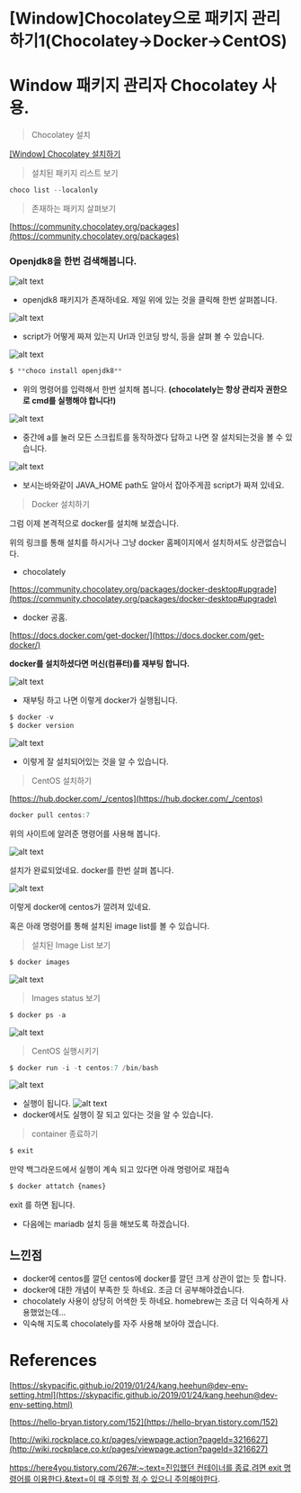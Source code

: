 # [Window]Chocolatey으로 패키지 관리하기1(Chocolatey→Docker→CentOS)

# Window 패키지 관리자 Chocolatey 사용.

> Chocolatey 설치

[[Window] Chocolatey 설치하기](https://jjam89.tistory.com/120)

> 설치된 패키지 리스트 보기

```jsx
choco list --localonly
```

> 존재하는 패키지 살펴보기

[https://community.chocolatey.org/packages](https://community.chocolatey.org/packages)

### Openjdk8을 한번 검색해봅니다.

![alt text](https://github.com/KrGil/TIL/blob/main/documents/2021_08_06_02/Untitled.png?raw=true)

- openjdk8 패키지가 존재하네요. 제일 위에 있는 것을 클릭해 한번 살펴봅니다.

![alt text](https://github.com/KrGil/TIL/blob/main/documents/2021_08_06_02/Untitled1.png?raw=true)

- script가 어떻게 짜져 있는지 Url과 인코딩 방식, 등을 살펴 볼 수 있습니다.

![alt text](https://github.com/KrGil/TIL/blob/main/documents/2021_08_06_02/Untitled2.png?raw=true)

```jsx
$ **choco install openjdk8**
```

- 위의 명령어를 입력해서 한번 설치해 봅니다. **(chocolately는 항상 관리자 권한으로 cmd를 실행해야 합니다!)**

![alt text](https://github.com/KrGil/TIL/blob/main/documents/2021_08_06_02/Untitled3.png?raw=true)

- 중간에 a를 눌러 모든 스크립트를 동작하겠다 답하고 나면 잘 설치되는것을 볼 수 있습니다.

![alt text](https://github.com/KrGil/TIL/blob/main/documents/2021_08_06_02/Untitled4.png?raw=true)
- 보시는바와같이 JAVA_HOME path도 알아서 잡아주게끔 script가 짜져 있네요.

> Docker 설치하기

그럼 이제 본격적으로 docker를 설치해 보겠습니다.

위의 링크를 통해 설치를 하시거나 그냥 docker 홈페이지에서 설치하셔도 상관없습니다.

- chocolately

[https://community.chocolatey.org/packages/docker-desktop#upgrade](https://community.chocolatey.org/packages/docker-desktop#upgrade)

- docker 공홈.

[https://docs.docker.com/get-docker/](https://docs.docker.com/get-docker/)

 **docker를 설치하셨다면 머신(컴퓨터)를 재부팅 합니다.**

![alt text](https://github.com/KrGil/TIL/blob/main/documents/2021_08_06_02/Untitled5.png?raw=true)

- 재부팅 하고 나면 이렇게 docker가 실행됩니다.

```jsx
$ docker -v
$ docker version
```
![alt text](https://github.com/KrGil/TIL/blob/main/documents/2021_08_06_02/Untitled6.png?raw=true)
- 이렇게 잘 설치되어있는 것을 알 수 있습니다.

> CentOS 설치하기

[https://hub.docker.com/_/centos](https://hub.docker.com/_/centos)

```jsx
docker pull centos:7
```

위의 사이트에 알려준 명령어를 사용해 봅니다.

![alt text](https://github.com/KrGil/TIL/blob/main/documents/2021_08_06_02/Untitled7.png?raw=true)

설치가 완료되었네요. docker를 한번 살펴 봅니다.

![alt text](https://github.com/KrGil/TIL/blob/main/documents/2021_08_06_02/Untitled8.png?raw=true)

이렇게 docker에 centos가 깔려져 있네요.

혹은 아래 명령어를 통해 설치된 image list를 볼 수 있습니다.

> 설치된 Image List 보기

```jsx
$ docker images
```

![alt text](https://github.com/KrGil/TIL/blob/main/documents/2021_08_06_02/Untitled9.png?raw=true)

> Images status 보기

```jsx
$ docker ps -a
```

![alt text](https://github.com/KrGil/TIL/blob/main/documents/2021_08_06_02/Untitled10.png?raw=true)

> CentOS 실행시키기

```jsx
$ docker run -i -t centos:7 /bin/bash
```

![alt text](https://github.com/KrGil/TIL/blob/main/documents/2021_08_06_02/Untitled11.png?raw=true)
- 실행이 됩니다.
![alt text](https://github.com/KrGil/TIL/blob/main/documents/2021_08_06_02/Untitled12.png?raw=true)
- docker에서도 실행이 잘 되고 있다는 것을 알 수 있습니다.

> container 종료하기

```jsx
$ exit
```

만약 백그라운드에서 실행이 계속 되고 있다면 아래 명령어로 재접속

```jsx
$ docker attatch {names}
```

exit 를 하면 됩니다.

- 다음에는 mariadb 설치 등을 해보도록 하겠습니다.

## 느낀점

- docker에 centos를 깔던 centos에 docker를 깔던 크게 상관이 없는 듯 합니다.
- docker에 대한 개념이 부족한 듯 하네요. 조금 더 공부해야겠습니다.
- chocolately 사용이 상당히 어색한 듯 하네요. homebrew는 조금 더 익숙하게 사용했었는데...
- 익숙해 지도록 chocolately를 자주 사용해 보아야 겠습니다.

# References

[https://skypacific.github.io/2019/01/24/kang.heehun@dev-env-setting.html](https://skypacific.github.io/2019/01/24/kang.heehun@dev-env-setting.html)

[https://hello-bryan.tistory.com/152](https://hello-bryan.tistory.com/152)

[http://wiki.rockplace.co.kr/pages/viewpage.action?pageId=3216627](http://wiki.rockplace.co.kr/pages/viewpage.action?pageId=3216627)

[https://here4you.tistory.com/267#:~:text=진입했던 컨테이너를 종료,려면 exit 명령어를 이용한다.&text=이 때 주의할 점,수 있으니 주의해야한다](https://here4you.tistory.com/267#:~:text=%EC%A7%84%EC%9E%85%ED%96%88%EB%8D%98%20%EC%BB%A8%ED%85%8C%EC%9D%B4%EB%84%88%EB%A5%BC%20%EC%A2%85%EB%A3%8C,%EB%A0%A4%EB%A9%B4%20exit%20%EB%AA%85%EB%A0%B9%EC%96%B4%EB%A5%BC%20%EC%9D%B4%EC%9A%A9%ED%95%9C%EB%8B%A4.&text=%EC%9D%B4%20%EB%95%8C%20%EC%A3%BC%EC%9D%98%ED%95%A0%20%EC%A0%90,%EC%88%98%20%EC%9E%88%EC%9C%BC%EB%8B%88%20%EC%A3%BC%EC%9D%98%ED%95%B4%EC%95%BC%ED%95%9C%EB%8B%A4).

